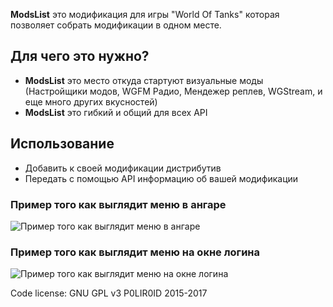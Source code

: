 ﻿
**ModsList** это модификация для игры "World Of Tanks" которая позволяет собрать модификации в одном месте.

## Для чего это нужно?
* **ModsList** это место откуда стартуют визуальные моды (Настройщики модов, WGFM Радио, Мендежер реплев, WGStream, и еще много других вкусностей)
* **ModsList** это гибкий и общий для всех API

## Использование
* Добавить к своей модификации дистрибутив
* Передать с помощью API информацию об вашей модификации


### Пример того как выглядит меню в ангаре
![Пример того как выглядит меню в ангаре](http://poliroid.ru/dev/modsListApi_lobby.jpg)


### Пример того как выглядит меню на окне логина
![Пример того как выглядит меню на окне логина](http://poliroid.ru/dev/modsListApi_login.jpg)



Code license: GNU GPL v3
P0LIR0ID 2015-2017